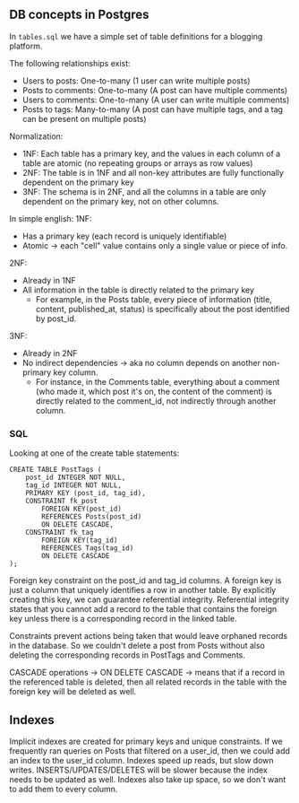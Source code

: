 ## DB concepts in Postgres 
In `tables.sql` we have a simple set of table definitions for a blogging platform.

The following relationships exist:
* Users to posts: One-to-many (1 user can write multiple posts)
* Posts to comments: One-to-many (A post can have multiple comments)
* Users to comments: One-to-many (A user can write multiple comments)
* Posts to tags: Many-to-many (A post can have multiple tags, and a tag can be present on multiple posts)

Normalization:
* 1NF: Each table has a primary key, and the values in each column of a table are atomic (no repeating groups or arrays as row values)
* 2NF: The table is in 1NF and all non-key attributes are fully functionally dependent on the primary key
* 3NF: The schema is in 2NF, and all the columns in a table are only dependent on the primary key, not on other columns.

In simple english:
1NF: 
* Has a primary key (each record is uniquely identifiable) 
* Atomic -> each "cell" value contains only a single value or piece of info.

2NF:
* Already in 1NF
* All information in the table is directly related to the primary key
  * For example, in the Posts table, every piece of information (title, content, published_at, status) is specifically about the post identified by post_id.

3NF:
* Already in 2NF
* No indirect dependencies -> aka no column depends on another non-primary key column.
  * For instance, in the Comments table, everything about a comment (who made it, which post it's on, the content of the comment) is directly related to the comment_id, not indirectly through another column.


### SQL
Looking at one of the create table statements:
```
CREATE TABLE PostTags (
    post_id INTEGER NOT NULL,
    tag_id INTEGER NOT NULL,
    PRIMARY KEY (post_id, tag_id),
    CONSTRAINT fk_post
        FOREIGN KEY(post_id) 
        REFERENCES Posts(post_id)
        ON DELETE CASCADE,
    CONSTRAINT fk_tag
        FOREIGN KEY(tag_id) 
        REFERENCES Tags(tag_id)
        ON DELETE CASCADE
);
```

Foreign key constraint on the post_id and tag_id columns. A foreign key is just a column that uniquely 
identifies a row in another table. By explicitly creating this key, we can guarantee referential integrity. 
Referential integrity states that you cannot add a record to the table that contains the foreign key unless 
there is a corresponding record in the linked table. 

Constraints prevent actions being taken that would leave orphaned records in the database. So we couldn't delete a post
from Posts without also deleting the corresponding records in PostTags and Comments.

CASCADE operations -> ON DELETE CASCADE -> means that if a record in the referenced table is deleted, then all related records
in the table with the foreign key will be deleted as well.

## Indexes
Implicit indexes are created for primary keys and unique constraints. 
If we frequently ran queries on Posts that filtered on a user_id, then we could add an index to the user_id column.
Indexes speed up reads, but slow down writes. INSERTS/UPDATES/DELETES will be slower because the index needs to be updated as well.
Indexes also take up space, so we don't want to add them to every column.

